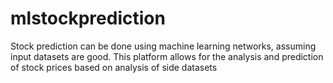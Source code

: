 # mlstockprediction
Stock prediction can be done using machine learning networks, assuming input datasets are good. This platform allows for the analysis and prediction of stock prices based on analysis of side datasets

